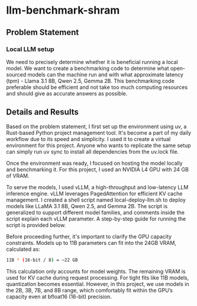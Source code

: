 # llm-benchmark-shram

## Problem Statement
### Local LLM setup
We need to precisely determine whether it is beneficial running a local model. We want to create a benchmarking code to determine what open-sourced models can the machine run and with what approximate latency (tpm) - Llama 3.1 8B, Qwen 2.5, Gemma 2B. This benchmarking code preferable should be efficient and not take too much computing resources and should give as accurate answers as possible.

## Details and Results

Based on the problem statement, I first set up the environment using uv, a Rust-based Python project management tool. It's become a part of my daily workflow due to its speed and simplicity. I used it to create a virtual environment for this project. Anyone who wants to replicate the same setup can simply run uv sync to install all dependencies from the uv.lock file.

Once the environment was ready, I focused on hosting the model locally and benchmarking it. For this project, I used an NVIDIA L4 GPU with 24 GB of VRAM.

To serve the models, I used vLLM, a high-throughput and low-latency LLM inference engine. vLLM leverages PagedAttention for efficient KV cache management. I created a shell script named local-deploy-llm.sh to deploy models like LLaMA 3.1 8B, Qwen 2.5, and Gemma 2B. The script is generalized to support different model families, and comments inside the script explain each vLLM parameter. A step-by-step guide for running the script is provided below.

Before proceeding further, it's important to clarify the GPU capacity constraints. Models up to 11B parameters can fit into the 24GB VRAM, calculated as:
 ```bash
 11B * (16-bit / 8) = ~22 GB
 ```

 This calculation only accounts for model weights. The remaining VRAM is used for KV cache during request processing. For tight fits like 11B models, quantization becomes essential. However, in this project, we use models in the 2B, 3B, 7B, and 8B range, which comfortably fit within the GPU’s capacity even at bfloat16 (16-bit) precision.